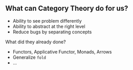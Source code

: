 What can Category Theory do for us?
-----------------------------------

- Ability to see problem differently
- Ability to abstract at the right level
- Reduce bugs by separating concepts

What did they already done?

- Functors, Applicative Functor, Monads, Arrows
- Generalize `fold`
- ...
